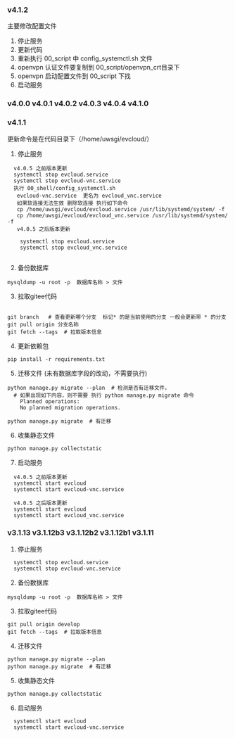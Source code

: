### v4.1.2
主要修改配置文件
1. 停止服务 
2. 更新代码
3. 重新执行 00_script 中 config_systemctl.sh 文件
4. openvpn 认证文件要复制到 00_script/openvpn_crt目录下
5. openvpn 启动配置文件到 00_script 下找
6. 启动服务


### v4.0.0 v4.0.1 v4.0.2 v4.0.3 v4.0.4 v4.1.0
### v4.1.1

更新命令是在代码目录下（/home/uwsgi/evcloud/）
1. 停止服务 
```shell
  v4.0.5 之前版本更新
  systemctl stop evcloud.service
  systemctl stop evcloud-vnc.service 
  执行 00_shell/config_systemctl.sh  
   evcloud-vnc.service  更名为 evcloud_vnc.service
   如果软连接无法生效 删除软连接 执行如下命令
   cp /home/uwsgi/evcloud/evcloud.service /usr/lib/systemd/system/ -f
   cp /home/uwsgi/evcloud/evcloud_vnc.service /usr/lib/systemd/system/ -f
   v4.0.5 之后版本更新
   
    systemctl stop evcloud.service
    systemctl stop evcloud_vnc.service 
   
```
2. 备份数据库
```shell
mysqldump -u root -p  数据库名称 > 文件
```
3. 拉取gitee代码
```shell

git branch   # 查看更新哪个分支  标记* 的是当前使用的分支 一般会更新带 * 的分支
git pull origin 分支名称
git fetch --tags  # 拉取版本信息
```

4. 更新依赖包
```shell
pip install -r requirements.txt
```

5. 迁移文件 (未有数据库字段的改动，不需要执行)
```shell
python manage.py migrate --plan  # 检测是否有迁移文件， 
  # 如果出现如下内容，则不需要 执行 python manage.py migrate 命令
    Planned operations:
    No planned migration operations.
    
python manage.py migrate  # 有迁移
```

6. 收集静态文件
```shell
python manage.py collectstatic 
```

7. 启动服务 
```shell
  v4.0.5 之前版本更新
  systemctl start evcloud
  systemctl start evcloud-vnc.service 
  
  v4.0.5 之后版本更新
  systemctl start evcloud
  systemctl start evcloud_vnc.service 
```


### v3.1.13 v3.1.12b3 v3.1.12b2 v3.1.12b1 v3.1.11
1. 停止服务 
```shell
  systemctl stop evcloud.service
  systemctl stop evcloud-vnc.service 
```
2. 备份数据库
```shell
mysqldump -u root -p  数据库名称 > 文件
```
3. 拉取gitee代码
```shell
git pull origin develop
git fetch --tags  # 拉取版本信息
```

4. 迁移文件
```shell
python manage.py migrate --plan  
python manage.py migrate  # 有迁移
```

5. 收集静态文件
```shell
python manage.py collectstatic 
```

6. 启动服务 
```shell
  systemctl start evcloud
  systemctl start evcloud-vnc.service 
```